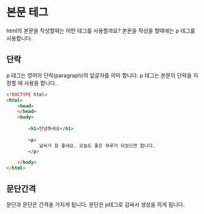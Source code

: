 # 본문 테그
html의 본문을 작성할때는 어떤 테그를 사용할까요? 본문을 작성을 할때에는 p 테그를 사용합니다.


## 단락
p 테그는 영어의 단락(paragraph)의 앞글자를 의미 합니다. p 테그는 본문의 단락을 지정할 때 사용을 합니다.

```html
<!DOCTYPE html>
<html>
    <head> 
    </head>
    <body>
        
        <h1>안녕하세요</h1>
        
        <p>
            날씨가 참 좋네요. 오늘도 좋은 하루가 되었으면 합니다.
        </p>

    </body>
</html>
```

## 문단간격

문단과 문단은 간격을 가지게 됩니다. 문단은 p테그로 감싸서 생성을 하게 됩니다.


